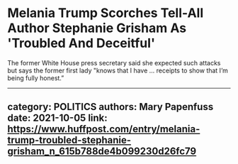 # Melania Trump Scorches Tell-All Author Stephanie Grisham As 'Troubled And Deceitful'

The former White House press secretary said she expected such attacks but says the former first lady "knows that I have ... receipts to show that I’m being fully honest.”

---
category: POLITICS
authors: Mary Papenfuss
date: 2021-10-05
link: https://www.huffpost.com/entry/melania-trump-troubled-stephanie-grisham_n_615b788de4b099230d26fc79
---
